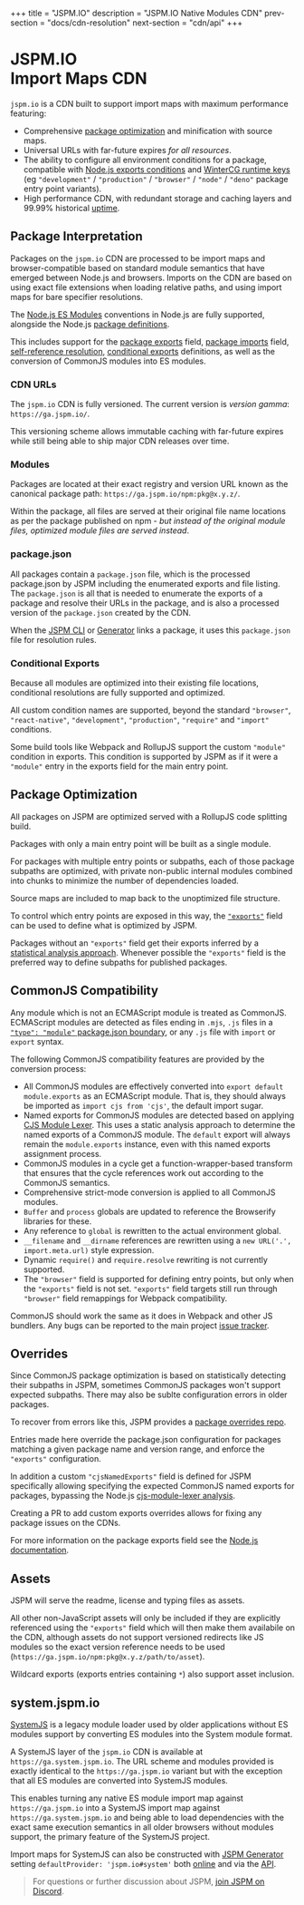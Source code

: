 +++
title = "JSPM.IO"
description = "JSPM.IO Native Modules CDN"
prev-section = "docs/cdn-resolution"
next-section = "cdn/api"
+++

# JSPM.IO <br />Import Maps CDN

`jspm.io` is a CDN built to support import maps with maximum performance featuring:

* Comprehensive [package optimization](#package-optimization) and minification with source maps.
* Universal URLs with far-future expires _for all resources_.
* The ability to configure all environment conditions for a package, compatible with [Node.js exports conditions](https://nodejs.org/dist/latest/docs/api/packages.html#conditional-exports) and [WinterCG runtime keys](https://runtime-keys.proposal.wintercg.org/) (eg `"development"` / `"production"` / `"browser"` / `"node"` / `"deno"` package entry point variants).
* High performance CDN, with redundant storage and caching layers and 99.99% historical [uptime](https://status.jspm.io/).

## Package Interpretation

Packages on the `jspm.io` CDN are processed to be import maps and browser-compatible based on standard module semantics that have emerged between Node.js and browsers. Imports on the CDN are based on using exact file extensions when loading relative paths, and using import maps for bare specifier resolutions.

The [Node.js ES Modules](https://nodejs.org/dist/latest/docs/api/esm.html) conventions in Node.js are fully supported, alongside the Node.js [package definitions](https://nodejs.org/dist/latest/docs/api/packages.html).

This includes support for the [package exports](https://nodejs.org/dist/latest/docs/api/packages.html#subpath-exports) field, [package imports](https://nodejs.org/dist/latest/docs/api/packages.html#subpath-imports) field, [self-reference resolution](https://nodejs.org/dist/latest/docs/api/packages.html#self-referencing-a-package-using-its-name), [conditional exports](https://nodejs.org/dist/latest/docs/api/packages.html#conditional-exports) definitions, as well as the conversion of CommonJS modules into ES modules.

### CDN URLs

The `jspm.io` CDN is fully versioned. The current version is _version gamma_: `https://ga.jspm.io/`.

This versioning scheme allows immutable caching with far-future expires while still being able to ship major CDN releases over time.

### Modules

Packages are located at their exact registry and version URL known as the canonical package path: `https://ga.jspm.io/npm:pkg@x.y.z/`.

Within the package, all files are served at their original file name locations as per the package published on npm - _but instead of the original module files, optimized module files are served instead_.

### package.json

All packages contain a `package.json` file, which is the processed package.json by JSPM including the enumerated exports and file listing. The `package.json` is all that is needed to enumerate the exports of a package and resolve their URLs in the package, and is also a processed version of the `package.json` created by the CDN.

When the [JSPM CLI](/docs/jspm-cli) or [Generator](/docs/generator/) links a package, it uses this `package.json` file for resolution rules.

### Conditional Exports

Because all modules are optimized into their existing file locations, conditional resolutions are fully supported and optimized.

All custom condition names are supported, beyond the standard `"browser"`, `"react-native"`, `"development"`, `"production"`, `"require"` and `"import"` conditions.

Some build tools like Webpack and RollupJS support the custom `"module"` condition in exports. This condition is supported by JSPM as if it were a `"module"` entry in the exports field for the main entry point.

## Package Optimization

All packages on JSPM are optimized served with a RollupJS code splitting build.

Packages with only a main entry point will be built as a single module.

For packages with multiple entry points or subpaths, each of those package subpaths are optimized, with private non-public internal modules combined into chunks to minimize the number of dependencies loaded.

Source maps are included to map back to the unoptimized file structure.

To control which entry points are exposed in this way, the [`"exports"`](https://nodejs.org/dist/latest/docs/api/packages.html#subpath-exports) field can be used to define what is optimized by JSPM.

Packages without an `"exports"` field get their exports inferred by a [statistical analysis approach](/jspm-dev-release#subpath-detection). Whenever possible the `"exports"` field is the preferred way to define subpaths for published packages.

## CommonJS Compatibility

Any module which is not an ECMAScript module is treated as CommonJS. ECMAScript modules are detected as files ending in `.mjs`, `.js` files in a [`"type": "module"` package.json boundary](https://nodejs.org/dist/latest-v14.x/docs/api/esm.html#esm_package_json_type_field), or any `.js` file with `import` or `export` syntax.

The following CommonJS compatibility features are provided by the conversion process:

* All CommonJS modules are effectively converted into `export default module.exports` as an ECMAScript module. That is, they should always be imported as `import cjs from 'cjs'`, the default import sugar.
* Named exports for CommonJS modules are detected based on applying [CJS Module Lexer](https://github.com/guybedford/cjs-module-lexer). This uses a static analysis approach to determine the named exports of a CommonJS module. The `default` export will always remain the `module.exports` instance, even with this named exports assignment process.
* CommonJS modules in a cycle get a function-wrapper-based transform that ensures that the cycle references work out according to the CommonJS semantics.
* Comprehensive strict-mode conversion is applied to all CommonJS modules.
* `Buffer` and `process` globals are updated to reference the Browserify libraries for these.
* Any reference to `global` is rewritten to the actual environment global.
* `__filename` and `__dirname` references are rewritten using a `new URL('.', import.meta.url)` style expression.
* Dynamic `require()` and `require.resolve` rewriting is not currently supported.
* The `"browser"` field is supported for defining entry points, but only when the `"exports"` field is not set. `"exports"` field targets still run through `"browser"` field remappings for Webpack compatibility.

CommonJS should work the same as it does in Webpack and other JS bundlers. Any bugs can be reported to the main project [issue tracker](https://github.com/jspm/project).

## Overrides

Since CommonJS package optimization is based on statistically detecting their subpaths in JSPM, sometimes CommonJS packages won't support expected subpaths. There may also be sublte configuration errors in older packages.

To recover from errors like this, JSPM provides a [package overrides repo](https://github.com/jspm/overrides).

Entries made here override the package.json configuration for packages matching a given package name and version range, and enforce the `"exports"` configuration.

In addition a custom `"cjsNamedExports"` field is defined for JSPM specifically allowing specifying the expected CommonJS named exports for packages, bypassing the Node.js [cjs-module-lexer analysis](https://nodejs.org/dist/latest/docs/api/esm.html#commonjs-namespaces).

Creating a PR to add custom exports overrides allows for fixing any package issues on the CDNs.

For more information on the package exports field see the [Node.js documentation](https://nodejs.org/dist/latest-v16.x/docs/api/packages.html#packages_package_entry_points).

## Assets

JSPM will serve the readme, license and typing files as assets.

All other non-JavaScript assets will only be included if they are explicitly referenced using the `"exports"` field which will then make them availabile on the CDN, although assets do not support versioned redirects like JS modules so the exact version reference needs to be used (`https://ga.jspm.io/npm:pkg@x.y.z/path/to/asset`).

Wildcard exports (exports entries containing `*`) also support asset inclusion.

## system.jspm.io

[SystemJS](https://github.com/systemjs/systemjs) is a legacy module loader used by older applications without ES modules support by converting ES modules into the System module format.

A SystemJS layer of the `jspm.io` CDN is available at `https://ga.system.jspm.io`. The URL scheme and modules provided is exactly identical to the `https://ga.jspm.io` variant but with the exception that all ES modules are converted into SystemJS modules.

This enables turning any native ES module import map against `https://ga.jspm.io` into a SystemJS import map against `https://ga.system.jspm.io` and being able to load dependencies with the exact same execution semantics in all older browsers without modules support, the primary feature of the SystemJS project.

Import maps for SystemJS can also be constructed with [JSPM Generator](https://github.com/jspm/jspm/tree/main/generator) setting `defaultProvider: 'jspm.io#system'` both [online](https://generator.jspm.io) and via the [API](https://github.com/jspm/jspm/tree/main/generator).

> For questions or further discussion about JSPM, [join JSPM on Discord](https://discord.gg/dNRweUu).
